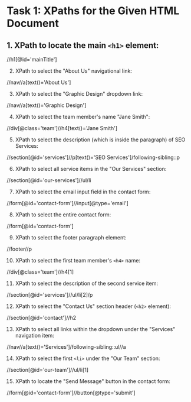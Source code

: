 # Task 1: XPaths for the Given HTML Document


## 1. XPath to locate the main `<h1>` element:

//h1[@id='mainTitle']


2. XPath to select the "About Us" navigational link:

//nav//a[text()='About Us']


3. XPath to select the "Graphic Design" dropdown link:

//nav//a[text()='Graphic Design']


4. XPath to select the team member's name "Jane Smith":

//div[@class='team']//h4[text()='Jane Smith']


5. XPath to select the description (which is inside the paragraph) of SEO Services:

//section[@id='services']//p[text()='SEO Services']/following-sibling::p


6. XPath to select all service items in the "Our Services" section:

//section[@id='our-services']//ul/li


7. XPath to select the email input field in the contact form:

//form[@id='contact-form']//input[@type='email']


8. XPath to select the entire contact form:

//form[@id='contact-form']


9. XPath to select the footer paragraph element:

//footer//p


10. XPath to select the first team member's `<h4>` name:

//div[@class='team']//h4[1]


11. XPath to select the description of the second service item:

//section[@id='services']//ul/li[2]/p


12. XPath to select the "Contact Us" section header (`<h2>` element):

//section[@id='contact']//h2


13. XPath to select all links within the dropdown under the "Services" navigation item:

//nav//a[text()='Services']/following-sibling::ul//a


14. XPath to select the first `<li>` under the "Our Team" section:

//section[@id='our-team']//ul/li[1]


15. XPath to locate the "Send Message" button in the contact form:

//form[@id='contact-form']//button[@type='submit']
